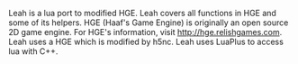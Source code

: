 Leah is a lua port to modified HGE. Leah covers all functions in HGE and some of its helpers. HGE (Haaf's Game Engine) is originally an open source 2D game engine. For HGE's information, visit http://hge.relishgames.com. Leah uses a HGE which is modified by h5nc. Leah uses LuaPlus to access lua with C++.